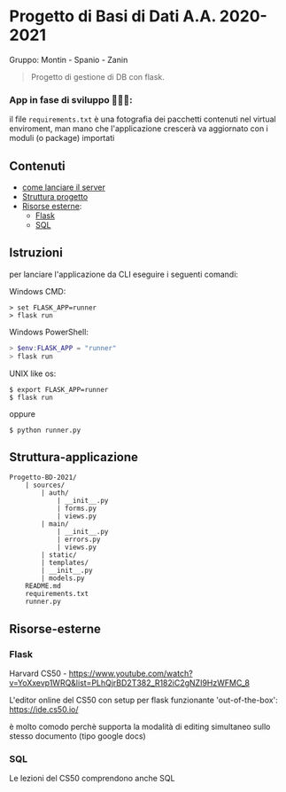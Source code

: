 # Progetto di Basi di Dati A.A. 2020-2021


Gruppo: Montin - Spanio - Zanin

> Progetto di gestione di DB con flask.

### App in fase di sviluppo 🔨🔨🔨:
il file `requirements.txt` è una fotografia dei pacchetti contenuti nel virtual enviroment, man mano che l'applicazione crescerà va aggiornato con i moduli (o package) importati

## Contenuti

- [come lanciare il server](#istruzioni)
- [Struttura progetto](#struttura-applicazione)
- [Risorse esterne](#Risorse-esterne):
    - [Flask](#flask)
    - [SQL](#sql)

## Istruzioni
per lanciare l'applicazione da CLI eseguire i seguenti comandi:

Windows CMD:
```windowscmd
> set FLASK_APP=runner
> flask run
```

Windows PowerShell:
```PowerShell
> $env:FLASK_APP = "runner"
> flask run
```

UNIX like os:
```shell
$ export FLASK_APP=runner
$ flask run
```
oppure
```shell
$ python runner.py
```

## Struttura-applicazione

```
Progetto-BD-2021/
    | sources/
        | auth/
            | __init__.py
            | forms.py
            | views.py
        | main/
            | __init__.py
            | errors.py
            | views.py
        | static/
        | templates/
        | __init__.py
        | models.py
    README.md
    requirements.txt
    runner.py
```



## Risorse-esterne
### Flask
Harvard CS50 - 
https://www.youtube.com/watch?v=YoXxevp1WRQ&list=PLhQjrBD2T382_R182iC2gNZI9HzWFMC_8

L'editor online del CS50 con setup per flask funzionante 'out-of-the-box': https://ide.cs50.io/

è molto comodo perchè supporta la modalità di editing simultaneo sullo stesso documento (tipo google docs)

### SQL
Le lezioni del CS50 comprendono anche SQL